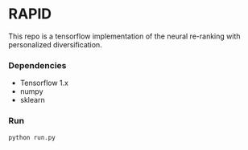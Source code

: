 # RAPID

This repo is a tensorflow implementation of the neural re-ranking with personalized diversification.

### Dependencies
* Tensorflow 1.x
* numpy
* sklearn

### Run
```
python run.py
```
